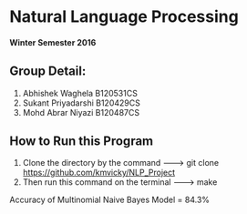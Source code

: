 # Natural Language Processing
#### Winter Semester 2016

## Group Detail:
1. Abhishek Waghela B120531CS
2. Sukant Priyadarshi B120429CS
3. Mohd Abrar Niyazi B120487CS

## How to Run this Program
1. Clone the directory by the command ---> git clone https://github.com/kmvicky/NLP_Project
2. Then run this command on the terminal ---> make

Accuracy of Multinomial Naive Bayes Model = 84.3%
